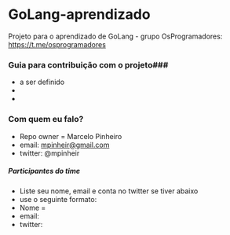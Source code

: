 # GoLang-aprendizado
Projeto para o aprendizado de GoLang - grupo OsProgramadores: https://t.me/osprogramadores

### Guia para contribuição com o projeto###

* a ser definido
*
*

### Com quem eu falo? ###

* Repo owner = Marcelo Pinheiro
* email: mpinheir@gmail.com
* twitter: @mpinheir


##### Participantes do time #######

* Liste seu nome, email e conta no twitter se tiver abaixo
* use o seguinte formato:
* Nome =
* email: 
* twitter:
